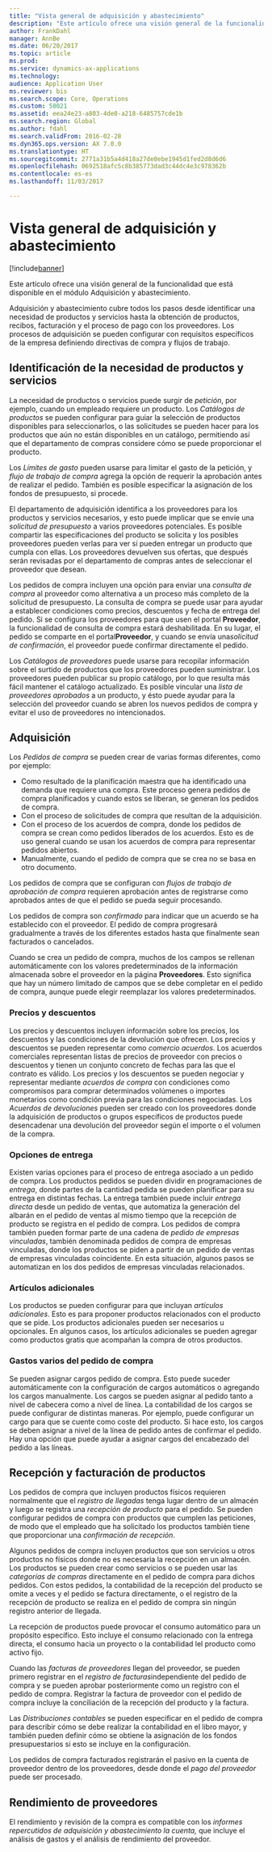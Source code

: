 ```yaml
---
title: "Vista general de adquisición y abastecimiento"
description: "Este artículo ofrece una visión general de la funcionalidad que está disponible en el módulo Adquisición y abastecimiento."
author: FrankDahl
manager: AnnBe
ms.date: 06/20/2017
ms.topic: article
ms.prod: 
ms.service: dynamics-ax-applications
ms.technology: 
audience: Application User
ms.reviewer: bis
ms.search.scope: Core, Operations
ms.custom: 58021
ms.assetid: eea24e23-a803-4de0-a218-6485757cde1b
ms.search.region: Global
ms.author: fdahl
ms.search.validFrom: 2016-02-28
ms.dyn365.ops.version: AX 7.0.0
ms.translationtype: HT
ms.sourcegitcommit: 2771a31b5a4d418a27de0ebe1945d1fed2d8d6d6
ms.openlocfilehash: 0692518afc5c8b385773dad3c44dc4e3c978362b
ms.contentlocale: es-es
ms.lasthandoff: 11/03/2017

---
```


# <a name="procurement-and-sourcing-overview"></a>Vista general de adquisición y abastecimiento

[!include[banner](../includes/banner.md)]


Este artículo ofrece una visión general de la funcionalidad que está disponible en el módulo Adquisición y abastecimiento.

Adquisición y abastecimiento cubre todos los pasos desde identificar una necesidad de productos y servicios hasta la obtención de productos, recibos, facturación y el proceso de pago con los proveedores. Los procesos de adquisición se pueden configurar con requisitos específicos de la empresa definiendo directivas de compra y flujos de trabajo.

## <a name="identifying-a-need-for-product-and-services"></a>Identificación de la necesidad de productos y servicios
La necesidad de productos o servicios puede surgir de *petición*, por ejemplo, cuando un empleado requiere un producto. Los *Catálogos de productos* se pueden configurar para guiar la selección de productos disponibles para seleccionarlos, o las solicitudes se pueden hacer para los productos que aún no están disponibles en un catálogo, permitiendo así que el departamento de compras considere cómo se puede proporcionar el producto.  

Los *Límites de gasto* pueden usarse para limitar el gasto de la petición, y *flujo de trabajo de compra* agrega la opción de requerir la aprobación antes de realizar el pedido. También es posible especificar la asignación de los fondos de presupuesto, si procede.  
  
El departamento de adquisición identifica a los proveedores para los productos y servicios necesarios, y esto puede implicar que se envíe una *solicitud de presupuesto* a varios proveedores potenciales. Es posible compartir las especificaciones del producto se solicita y los posibles proveedores pueden verlas para ver si pueden entregar un producto que cumpla con ellas. Los proveedores devuelven sus ofertas, que después serán revisadas por el departamento de compras antes de seleccionar el proveedor que desean.  

Los pedidos de compra incluyen una opción para enviar una *consulta de compra* al proveedor como alternativa a un proceso más completo de la solicitud de presupuesto. La consulta de compra se puede usar para ayudar a establecer condiciones como precios, descuentos y fecha de entrega del pedido. Si se configura los proveedores para que usen el portal **Proveedor**, la funcionalidad de consulta de compra estará deshabilitada. En su lugar, el pedido se comparte en el portal**Proveedor**, y cuando se envía una*solicitud de confirmación*, el proveedor puede confirmar directamente el pedido.  

Los *Catálogos de proveedores* puede usarse para recopilar información sobre el surtido de productos que los proveedores pueden suministrar. Los proveedores pueden publicar su propio catálogo, por lo que resulta más fácil mantener el catálogo actualizado. Es posible vincular una *lista de proveedores aprobados* a un producto, y ésto puede ayudar para la selección del proveedor cuando se abren los nuevos pedidos de compra y evitar el uso de proveedores no intencionados.

## <a name="procurement"></a>Adquisición
Los *Pedidos de compra* se pueden crear de varias formas diferentes, como por ejemplo:

-   Como resultado de la planificación maestra que ha identificado una demanda que requiere una compra. Este proceso genera pedidos de compra planificados y cuando estos se liberan, se generan los pedidos de compra.
-   Con el proceso de solicitudes de compra que resultan de la adquisición.
-   Con el proceso de los acuerdos de compra, donde los pedidos de compra se crean como pedidos liberados de los acuerdos. Esto es de uso general cuando se usan los acuerdos de compra para representar pedidos abiertos.
-   Manualmente, cuando el pedido de compra que se crea no se basa en otro documento.

Los pedidos de compra que se configuran con *flujos de trabajo de aprobación de compra* requieren aprobación antes de registrarse como aprobados antes de que el pedido se pueda seguir procesando.  

Los pedidos de compra son *confirmado* para indicar que un acuerdo se ha establecido con el proveedor. El pedido de compra progresará gradualmente a través de los diferentes estados hasta que finalmente sean facturados o cancelados.  

Cuando se crea un pedido de compra, muchos de los campos se rellenan automáticamente con los valores predeterminados de la información almacenada sobre el proveedor en la página **Proveedores**. Esto significa que hay un número limitado de campos que se debe completar en el pedido de compra, aunque puede elegir reemplazar los valores predeterminados.

### <a name="prices-and-discounts"></a>Precios y descuentos

Los precios y descuentos incluyen información sobre los precios, los descuentos y las condiciones de la devolución que ofrecen. Los precios y descuentos se pueden representar como *comercio* *acuerdos*. Los acuerdos comerciales representan listas de precios de proveedor con precios o descuentos y tienen un conjunto concreto de fechas para las que el contrato es válido. Los precios y los descuentos se pueden negociar y representar mediante *acuerdos de compra* con condiciones como compromisos para comprar determinados volúmenes o importes monetarios como condición previa para las condiciones negociadas. Los *Acuerdos de devoluciones* pueden ser creado con los proveedores donde la adquisición de productos o grupos específicos de productos puede desencadenar una devolución del proveedor según el importe o el volumen de la compra.

### <a name="delivery-options"></a>Opciones de entrega

Existen varias opciones para el proceso de entrega asociado a un pedido de compra. Los productos pedidos se pueden dividir en programaciones de *entrega*, donde partes de la cantidad pedida se pueden planificar para su entrega en distintas fechas. La entrega también puede incluir *entrega directa* desde un pedido de ventas, que automatiza la generación del albarán en el pedido de ventas al mismo tiempo que la recepción de producto se registra en el pedido de compra. Los pedidos de compra también pueden formar parte de una cadena de *pedido de empresas vinculadas*, también denominada pedidos de compra de empresas vinculadas, donde los productos se piden a partir de un pedido de ventas de empresas vinculadas coincidente. En esta situación, algunos pasos se automatizan en los dos pedidos de empresas vinculadas relacionados.

### <a name="supplementary-items"></a>Artículos adicionales

Los productos se pueden configurar para que incluyan *artículos adicionales*. Esto es para proponer productos relacionados con el producto que se pide. Los productos adicionales pueden ser necesarios u opcionales. En algunos casos, los artículos adicionales se pueden agregar como productos gratis que acompañan la compra de otros productos.

### <a name="purchase-order-charges"></a>Gastos varios del pedido de compra

Se pueden asignar cargos pedido de compra. Esto puede suceder automáticamente con la configuración de cargos automáticos o agregando los cargos manualmente. Los cargos se pueden asignar al pedido tanto a nivel de cabecera como a nivel de línea. La contabilidad de los cargos se puede configurar de distintas maneras. Por ejemplo, puede configurar un cargo para que se cuente como coste del producto. Si hace esto, los cargos se deben asignar a nivel de la línea de pedido antes de confirmar el pedido. Hay una opción que puede ayudar a asignar cargos del encabezado del pedido a las líneas.

## <a name="product-receipt-and-invoicing"></a>Recepción y facturación de productos
Los pedidos de compra que incluyen productos físicos requieren normalmente que el *registro de llegadas* tenga lugar dentro de un almacén y luego se registra una *recepción de producto* para el pedido. Se pueden configurar pedidos de compra con productos que cumplen las peticiones, de modo que el empleado que ha solicitado los productos también tiene que proporcionar una *confirmación de recepción*.  

Algunos pedidos de compra incluyen productos que son servicios u otros productos no físicos donde no es necesaria la recepción en un almacén. Los productos se pueden crear como servicios o se pueden usar las *categorías de compras* directamente en el pedido de compra para dichos pedidos. Con estos pedidos, la contabilidad de la recepción del producto se omite a veces y el pedido se factura directamente, o el registro de la recepción de producto se realiza en el pedido de compra sin ningún registro anterior de llegada.  

La recepción de productos puede provocar el consumo automático para un propósito específico. Esto incluye el consumo relacionado con la entrega directa, el consumo hacia un proyecto o la contabilidad lel producto como activo fijo.  

Cuando las *facturas de proveedores* llegan del proveedor, se pueden primero registrar en el *registro de facturas*independiente del pedido de compra y se pueden aprobar posteriormente como un registro con el pedido de compra. Registrar la factura de proveedor con el pedido de compra incluye la conciliación de la recepción del producto y la factura.  

Las *Distribuciones contables* se pueden especificar en el pedido de compra para describir cómo se debe realizar la contabilidad en el libro mayor, y también pueden definir cómo se obtiene la asignación de los fondos presupuestarios si esto se incluye en la configuración.  

Los pedidos de compra facturados registrarán el pasivo en la cuenta de proveedor dentro de los proveedores, desde donde el *p*a*go del proveedor* puede ser procesado.

## <a name="vendor-performance"></a>Rendimiento de proveedores
El rendimiento y revisión de la compra es compatible con los *informes repercutidos de adquisición y abastecimiento la cuenta,* que incluye el análisis de gastos y el análisis de rendimiento del proveedor.




